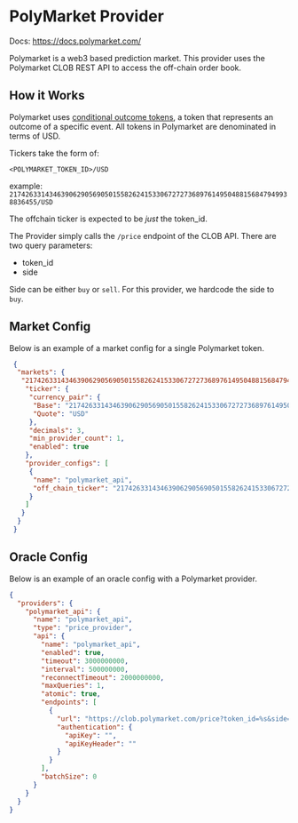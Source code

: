 # PolyMarket Provider

Docs: https://docs.polymarket.com/

Polymarket is a web3 based prediction market. This provider uses the Polymarket CLOB REST API to access the off-chain order book. 

## How it Works

Polymarket uses [conditional outcome tokens](https://docs.gnosis.io/conditionaltokens/), a token that represents an outcome of a specific event. All tokens in Polymarket are denominated in terms of USD.

Tickers take the form of:

`<POLYMARKET_TOKEN_ID>/USD`

example: `21742633143463906290569050155826241533067272736897614950488156847949938836455/USD`

The offchain ticker is expected to be _just_ the token_id.

The Provider simply calls the `/price` endpoint of the CLOB API. There are two query parameters:

* token_id
* side

Side can be either `buy` or `sell`. For this provider, we hardcode the side to `buy`.

## Market Config

Below is an example of a market config for a single Polymarket token.

```json
 {
  "markets": {
   "21742633143463906290569050155826241533067272736897614950488156847949938836455/USD": {
    "ticker": {
     "currency_pair": {
      "Base": "21742633143463906290569050155826241533067272736897614950488156847949938836455",
      "Quote": "USD"
     },
     "decimals": 3,
     "min_provider_count": 1,
     "enabled": true
    },
    "provider_configs": [
     {
      "name": "polymarket_api",
      "off_chain_ticker": "21742633143463906290569050155826241533067272736897614950488156847949938836455"
     }
    ]
   }
  }
 }
```

## Oracle Config

Below is an example of an oracle config with a Polymarket provider.

```json
{
  "providers": {
    "polymarket_api": {
      "name": "polymarket_api",
      "type": "price_provider",
      "api": {
        "name": "polymarket_api",
        "enabled": true,
        "timeout": 3000000000,
        "interval": 500000000,
        "reconnectTimeout": 2000000000,
        "maxQueries": 1,
        "atomic": true,
        "endpoints": [
          {
            "url": "https://clob.polymarket.com/price?token_id=%s&side=BUY",
            "authentication": {
              "apiKey": "",
              "apiKeyHeader": ""
            }
          }
        ],
        "batchSize": 0
      }
    }
  }
}
```
